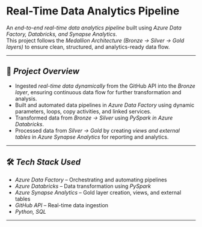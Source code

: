 # Real-Time Data Analytics Pipeline
An *end-to-end real-time data analytics pipeline* built using *Azure Data Factory, Databricks, and Synapse Analytics*.  
This project follows the *Medallion Architecture (Bronze → Silver → Gold layers)* to ensure clean, structured, and analytics-ready data flow.

---

## 🚀 *Project Overview*

- Ingested *real-time data dynamically* from the GitHub API into the *Bronze layer*, ensuring continuous data flow for further transformation and analysis.
- Built and automated data pipelines in *Azure Data Factory* using dynamic parameters, loops, copy activities, and linked services.
- Transformed data from *Bronze → Silver* using *PySpark in Azure Databricks*.
- Processed data from *Silver → Gold* by creating *views and external tables* in *Azure Synapse Analytics* for reporting and analytics.

---

## 🛠 *Tech Stack Used*

- *Azure Data Factory* – Orchestrating and automating pipelines  
- *Azure Databricks* – Data transformation using *PySpark*  
- *Azure Synapse Analytics* – Gold layer creation, views, and external tables  
- *GitHub API* – Real-time data ingestion  
- *Python, SQL*

---
